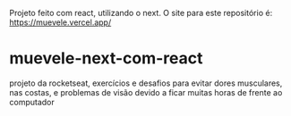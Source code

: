 Projeto feito com react, utilizando o next. 
O site para este repositório é: https://muevele.vercel.app/
# muevele-next-com-react
projeto da rocketseat, exercícios e desafios para evitar dores musculares, nas costas, e problemas de visão devido a ficar muitas horas de frente ao computador
